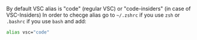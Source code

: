 By default VSC alias is "code" (regular VSC) or "code-insiders" (in case of VSC-Insiders) 
In order to checge alias go to `~/.zshrc` if you use `zsh` or `.bashrc` if you use `bash` and add:

```bash
alias vsc="code"
```  